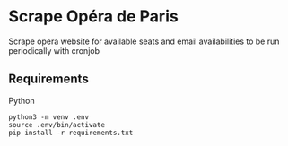 # Scrape Opéra de Paris

Scrape opera website for available seats and email availabilities to be run periodically with cronjob

## Requirements

Python

```
python3 -m venv .env
source .env/bin/activate
pip install -r requirements.txt
```
